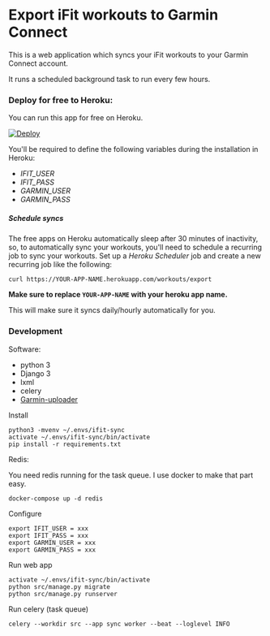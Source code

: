 # Export iFit workouts to Garmin Connect

This is a web application which syncs your iFit workouts to your Garmin Connect account.

It runs a scheduled background task to run every few hours.

### Deploy for free to Heroku:

You can run this app for free on Heroku.

[![Deploy](https://www.herokucdn.com/deploy/button.svg)](https://heroku.com/deploy)

You'll be required to define the following variables during the installation in Heroku:

- *IFIT_USER*
- *IFIT_PASS*
- *GARMIN_USER*
- *GARMIN_PASS*

##### Schedule syncs

The free apps on Heroku automatically sleep after 30 minutes of inactivity, so, to automatically sync your workouts,
you'll need to schedule a recurring job to sync your workouts.  Set up a *Heroku Scheduler* job and create a new recurring job like the following:

    curl https://YOUR-APP-NAME.herokuapp.com/workouts/export

**Make sure to replace `YOUR-APP-NAME` with your heroku app name.**

This will make sure it syncs daily/hourly automatically for you.

### Development

Software:

- python 3 
- Django 3
- lxml
- celery
- [Garmin-uploader](https://github.com/La0/garmin-uploader)


Install

    python3 -mvenv ~/.envs/ifit-sync
    activate ~/.envs/ifit-sync/bin/activate
    pip install -r requirements.txt

Redis:

You need redis running for the task queue.  I use docker to make that part easy.

    docker-compose up -d redis
    
Configure

    export IFIT_USER = xxx
    export IFIT_PASS = xxx
    export GARMIN_USER = xxx
    export GARMIN_PASS = xxx

Run web app

    activate ~/.envs/ifit-sync/bin/activate
    python src/manage.py migrate
    python src/manage.py runserver

Run celery (task queue)

    celery --workdir src --app sync worker --beat --loglevel INFO
